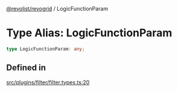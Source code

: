 [@revolist/revogrid](README.md) / LogicFunctionParam

# Type Alias: LogicFunctionParam

```ts
type LogicFunctionParam: any;
```

## Defined in

[src/plugins/filter/filter.types.ts:20](https://github.com/revolist/revogrid/blob/834ef2bcc7d11d36bb9e66716a7f07087a633494/src/plugins/filter/filter.types.ts#L20)
